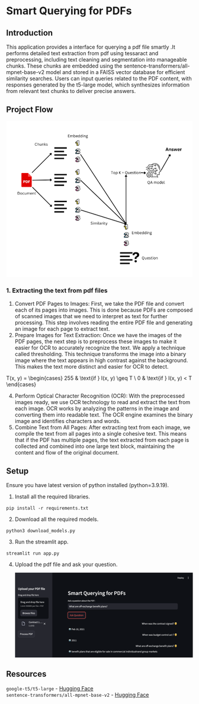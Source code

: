 
# Smart Querying for PDFs

## Introduction

This application provides a interface for querying a pdf file smartly .It performs detailed text extraction from pdf using tessaract and preprocessing, including text cleaning and segmentation into manageable chunks. These chunks are embedded using the sentence-transformers/all-mpnet-base-v2 model and stored in a FAISS vector database for efficient similarity searches. Users can input queries related to the PDF content, with responses generated by the t5-large model, which synthesizes information from relevant text chunks to deliver precise answers. 

## Project Flow
![alt text](assets/image.png)

### 1. Extracting the text from pdf files

1.	Convert PDF Pages to Images:
First, we take the PDF file and convert each of its pages into images. This is done because PDFs are composed of scanned images that we need to interpret as text for further processing. This step involves reading the entire PDF file and generating an image for each page to extract text.
2.	Prepare Images for Text Extraction:
Once we have the images of the PDF pages, the next step is to preprocess these images to make it easier for OCR to accurately recognize the text. 
We apply a technique called thresholding. This technique transforms the image into a binary image where the text appears in high contrast against the background. This makes the text more distinct and easier for OCR to detect. 

 T(x, y) =
\begin{cases}
255 & \text{if } I(x, y) \geq T \\
0 & \text{if } I(x, y) < T
\end{cases} 

4.	Perform Optical Character Recognition (OCR):
With the preprocessed images ready, we use OCR technology to read and extract the text from each image. OCR works by analyzing the patterns in the image and converting them into readable text. The OCR engine examines the binary image and identifies characters and words.
5.	Combine Text from All Pages:
After extracting text from each image, we compile the text from all pages into a single cohesive text. This means that if the PDF has multiple pages, the text extracted from each page is collected and combined into one large text block, maintaining the content and flow of the original document.


## Setup

Ensure you have latest version of python installed (python=3.9.19).

1. Install all the required libraries.
```
pip install -r requirements.txt
```

2. Download all the required models.
```
python3 download_models.py
```

3. Run the streamlit app.
```
streamlit run app.py
```
4. Upload the pdf file and ask your question.


   ![alt text](assets/frontend.png)
## Resources 
```google-t5/t5-large``` - <a href="https://huggingface.co/google-t5/t5-large">Hugging Face<a/> <br>
```sentence-transformers/all-mpnet-base-v2``` - <a href="https://huggingface.co/sentence-transformers/all-mpnet-base-v2">Hugging Face<a/>

